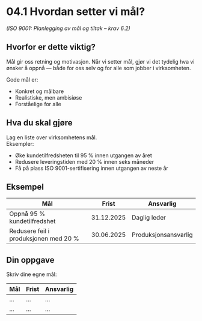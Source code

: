 # 04.1 Hvordan setter vi mål?

*(ISO 9001: Planlegging av mål og tiltak – krav 6.2)*

## Hvorfor er dette viktig?

Mål gir oss retning og motivasjon. Når vi setter mål, gjør vi det tydelig hva vi ønsker å oppnå — både for oss selv og for alle som jobber i virksomheten.

Gode mål er:
- Konkret og målbare
- Realistiske, men ambisiøse
- Forståelige for alle

## Hva du skal gjøre

Lag en liste over virksomhetens mål.  
Eksempler:
- Øke kundetilfredsheten til 95 % innen utgangen av året
- Redusere leveringstiden med 20 % innen seks måneder
- Få på plass ISO 9001-sertifisering innen utgangen av neste år

## Eksempel

| Mål | Frist | Ansvarlig |
|-----|------|-----------|
| Oppnå 95 % kundetilfredshet | 31.12.2025 | Daglig leder |
| Redusere feil i produksjonen med 20 % | 30.06.2025 | Produksjonsansvarlig |

## Din oppgave

Skriv dine egne mål:

| Mål | Frist | Ansvarlig |
|-----|------|-----------|
| ... | ... | ... |
| ... | ... | ... |
